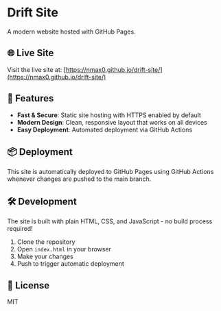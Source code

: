 # Drift Site

A modern website hosted with GitHub Pages.

## 🌐 Live Site

Visit the live site at: [https://nmax0.github.io/drift-site/](https://nmax0.github.io/drift-site/)

## 🚀 Features

- **Fast & Secure**: Static site hosting with HTTPS enabled by default
- **Modern Design**: Clean, responsive layout that works on all devices
- **Easy Deployment**: Automated deployment via GitHub Actions

## 📦 Deployment

This site is automatically deployed to GitHub Pages using GitHub Actions whenever changes are pushed to the main branch.

## 🛠️ Development

The site is built with plain HTML, CSS, and JavaScript - no build process required!

1. Clone the repository
2. Open `index.html` in your browser
3. Make your changes
4. Push to trigger automatic deployment

## 📄 License

MIT